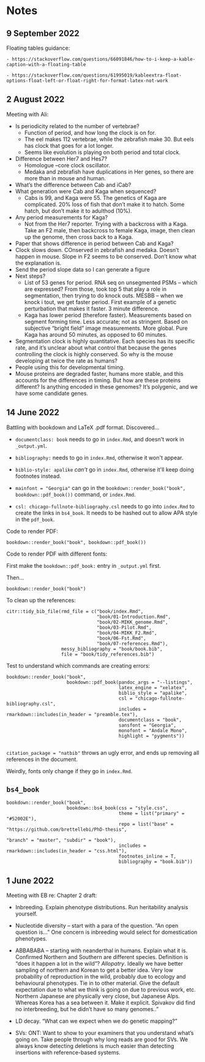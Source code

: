 # Notes

## 9 September 2022

Floating tables guidance: 

    - https://stackoverflow.com/questions/66091846/how-to-i-keep-a-kable-caption-with-a-floating-table

    - https://stackoverflow.com/questions/61995019/kableextra-float-options-float-left-or-float-right-for-format-latex-not-work 



## 2 August 2022

Meeting with Ali:
- Is periodicity related to the number of vertebrae?
    - Function of period, and how long the clock is on for.
    - The eel makes 112 vertebrae, while the zebrafish make 30. But eels has clock that goes for a lot longer.
    - Seems like evolution is playing on both period and total clock.
- Difference between Her7 and Hes7?
    - Homologue –core clock oscillator.
    - Medaka and zebrafish have duplications in Her genes, so there are more than in mouse and human.
- What’s the difference between Cab and iCab?
- What generation were Cab and Kaga when sequenced?
    - Cabs is 99, and Kaga were 55. The genetics of Kaga are complicated. 20% loss of fish that don’t make it to hatch. Some hatch, but don’t make it to adulthod (10%).
- Any period measurements for Kaga?
    - Not from the Her7 reporter. Trying with a backcross with a Kaga. Take an F2 male, then backcross to female Kaga, image, then clean up the genome, then cross back to a Kaga.
- Paper that shows difference in period between Cab and Kaga?
- Clock slows down. COnserved in zebrafish and medaka. Doesn’t happen in mouse. Slope in F2 seems to be conserved. Don’t know what the explanation is.
- Send the period slope data so I can generate a figure
- Next steps?
    - List of 53 genes for period. RNA seq on unsegmented PSMs – which are expressed? From those, took top 5 that play a role in segmentation, then trying to do knock outs. MESBB – when we knock i tout, we get faster period. First example of a genetic perturbation that makes it faster. 3 minute difference.
    - Kaga has lower period (therefore faster). Measurements based on segment forming time. Less accurate; not as stringent. Based on subjective “bright field” image measurements. More global. Pure Kaga has around 50 minutes, as opposed to 60 minutes.
- Segmentation clock is highly quantitative. Each species has its specific rate, and it’s unclear about what control that because the genes controlling the clock is highly conserved. So why is the mouse developing at twice the rate as humans?
- People using this for developmental timing.
- Mouse proteins are degraded faster, humans more stable, and this accounts for the differences in timing. But how are these proteins different? Is anything encoded in these genomes? It’s polygenic, and we have some candidate genes.

## 14 June 2022

Battling with bookdown and LaTeX .pdf format. Discovered...

* `documentclass: book` needs to go in `index.Rmd`, and doesn't work in `_output.yml`.

* `bibliography:` needs to go in `index.Rmd`, otherwise it won't appear.

* `biblio-style: apalike` *can't* go in `index.Rmd`, otherwise it'll keep doing footnotes instead.

* `mainfont = "Georgia"` can go in the `bookdown::render_book("book", bookdown::pdf_book())` command, or `index.Rmd`.

* `csl: chicago-fullnote-bibliography.csl` needs to go into `index.Rmd` to create the links in `bs4_book`. It needs to be hashed out to allow APA style in the `pdf_book`. 

Code to render PDF:

```{r, eval = F}
bookdown::render_book("book", bookdown::pdf_book())
```

Code to render PDF with different fonts:

First make the `bookdown::pdf_book:` entry in `_output.yml` first.

Then...

```{r, eval = F}
bookdown::render_book("book")
```

To clean up the references:

```{r, eval = F}
citr::tidy_bib_file(rmd_file = c("book/index.Rmd",
                                 "book/01-Introduction.Rmd",
                                 "book/02-MIKK_genome.Rmd",
                                 "book/03-Pilot.Rmd",
                                 "book/04-MIKK_F2.Rmd",
                                 "book/06-Fst.Rmd",
                                 "book/07-references.Rmd"),
                    messy_bibliography = "book/book.bib",
                    file = "book/tidy_references.bib")
```

Test to understand which commands are creating errors:


```{r, eval = F}
bookdown::render_book("book",
                      bookdown::pdf_book(pandoc_args = "--listings",
                                         latex_engine = "xelatex",
                                         biblio_style = "apalike",
                                         csl = "chicago-fullnote-bibliography.csl",
                                         includes = rmarkdown::includes(in_header = "preamble.tex"),
                                         documentclass = "book",
                                         sansfont = "Georgia",
                                         monofont = "Andale Mono",
                                         highlight = "pygments"))


```

`citation_package = "natbib"` throws an ugly error, and ends up removing all references in the document.

Weirdly, fonts only change if they go in `index.Rmd`.

## `bs4_book`

```{r, eval = F}
bookdown::render_book("book",
                      bookdown::bs4_book(css = "style.css",
                                         theme = list("primary" = "#52002E"),
                                         repo = list("base" = "https://github.com/brettellebi/PhD-thesis",
                                                                                         "branch" = "master", "subdir" = "book"),
                                         includes = rmarkdown::includes(in_header = "css.html"),
                                         footnotes_inline = T,
                                         bibliography = "book.bib"))
```



## 1 June 2022

Meeting with EB re: Chapter 2 draft:

* Inbreeding. Explain phenotype distributions. Run heritability analysis yourself.

* Nucleotide diversity – start with a para of the question. “An open question is…” One concern is inbreeding would select for domestication phenotypes. 

* ABBABABA – starting with neanderthal in humans. Explain what it is. Confirmed Northern and Southern are different species. Definition is “does it happen a lot in the wild”? *Allopatry*. Ideally we have better sampling of northern and Korean to get a better idea. Very low probability of reproduction in the wild, probably due to ecology and behavioural phenotypes. Tie in to other material. Give the default expectation due to what we think is going on due to previous work, etc. Northern Japanese are physically very close, but Japanese Alps. Whereas Korea has a sea between it. Make it explicit. Spivakov did find no interbreeding, but he didn’t have so many genomes..”

* LD decay. “What can we expect when we do genetic mapping?”

* SVs: ONT: Want to show to your examiners that you understand what’s going on. Take people through why long reads are good for SVs. We always know detecting deletions is much easier than detecting insertions with reference-based systems.
